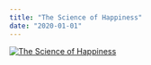 ```yaml
---
title: "The Science of Happiness"
date: "2020-01-01"
---
```


[![The Science of Happiness](https://okfm.files.wordpress.com/2014/08/download.png "The Science of Happiness")](https://okfm.files.wordpress.com/2014/08/download.png "The Science of Happiness")

